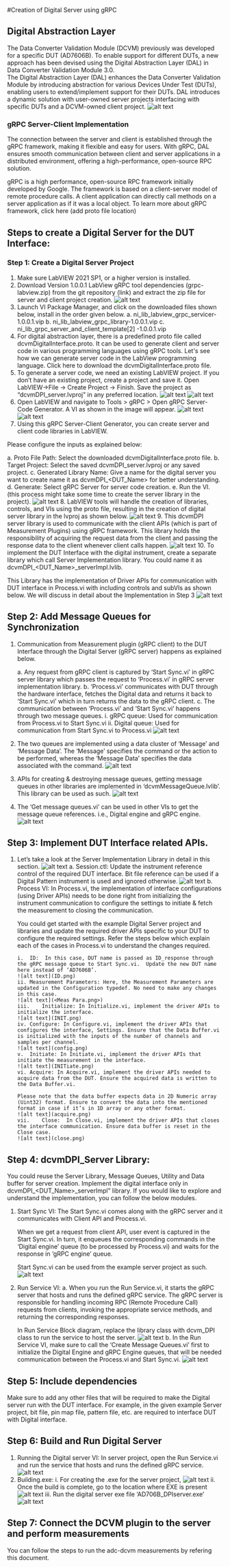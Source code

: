 #Creation of Digital Server using gRPC
## Digital Abstraction Layer
The Data Converter Validation Module (DCVM) previously was developed for a specific DUT (AD7606B).  To enable support for different DUTs, a new approach has been devised using the Digital Abstraction Layer (DAL) in Data Converter Validation Module 3.0.  
The Digital Abstraction Layer (DAL) enhances the Data Converter Validation Module by introducing abstraction for various Devices Under Test (DUTs), enabling users to extend/implement support for their DUTs. DAL introduces a dynamic solution with user-owned server projects interfacing with specific DUTs and a DCVM-owned client project. 
![alt text](<DAL overview.png>)
### gRPC Server-Client Implementation
The connection between the server and client is established through the gRPC framework, making it flexible and easy for users. With gRPC, DAL ensures smooth communication between client and server applications in a distributed environment, offering a high-performance, open-source RPC solution.

gRPC is a high performance, open-source RPC framework initially developed by Google. The framework is based on a client-server model of remote procedure calls. A client application can directly call methods on a server application as if it was a local object. To learn more about gRPC framework, click here (add proto file location)
## Steps to create a Digital Server for the DUT Interface:
### Step 1: Create a Digital Server Project
1.  Make sure LabVIEW 2021 SP1, or a higher version is installed.
2.	Download Version 1.0.0.1 LabView gRPC tool dependencies (grpc-labview.zip) from the git repository (link) and extract the zip file for server and client project creation.
![alt text](<gRPC Dependencies.png>)
3.	Launch VI Package Manager, and click on the downloaded files shown below, install in the order given below.
    a. ni_lib_labview_grpc_servicer-1.0.0.1.vip	
    b. ni_lib_labview_grpc_library-1.0.0.1.vip
    c. ni_lib_grpc_server_and_client_template[2] -1.0.0.1.vip
4.  For digital abstraction layer, there is a predefined proto file called dcvmDigitalInterface.proto. It can be used to generate client and server code in various programming languages using gRPC tools. Let's see how we can generate server code in the LabView programming language. Click here to download the dcvmDigitalInterface.proto file.
5.	To generate a server code, we need an existing LabVIEW project. If you don’t have an existing project, create a project and save it. Open LabVIEW->File -> Create Project -> Finish. Save the project as “dcvmDPI_server.lvproj” in any preferred location.
![alt text](lvproj.png)
![alt text](grpcserver.png)
6.	Open LabVIEW and navigate to Tools > gRPC > Open gRPC Server-Code Generator.
A VI as shown in the image will appear.
![alt text](labviewgrpc.png)
![alt text](<gRPC Server-Client Code Generator.png>)
7.	Using this gRPC Server-Client Generator, you can create server and client code libraries in LabVIEW.

Please configure the inputs as explained below:

a.	Proto File Path: Select the downloaded dcvmDigitalInterface.proto file.
b.	Target Project: Select the saved dcvmDPI_server.lvproj or any saved project. 
c.	Generated Library Name: Give a name for the digital server you want to create name it as dcvmDPI_<DUT_Name> for better understanding.
d.	Generate: Select gRPC Server for server code creation.
e.	Run the VI. (this process might take some time to create the server library in the project).
![alt text](<gRPC Template Creation Utility.png>)
8.	LabVIEW tools will handle the creation of libraries, controls, and VIs using the proto file, resulting in the creation of digital server library in the lvproj as shown below.
![alt text](<Server Library creation.png>)
9.	This dcvmDPI server library is used to communicate with the client APIs (which is part of Measurement Plugins) using gRPC framework. This library holds the responsibility of acquiring the request data from the client and passing the response data to the client whenever client calls happen.
![alt text](<dcvmDPI_Server Library.png>)
10.	To implement the DUT Interface with the digital instrument, create a separate library which call Server Implementation library. You could name it as dcvmDPI_<DUT_Name>_serverImpl.lvlib.

This Library has the implementation of Driver APIs for communication with DUT interface in Process.vi with including controls and subVIs as shown below. We will discuss in detail about the Implementation in Step 3
![alt text](<dcvmDPI_ServerImpl Library.png>)
## Step 2: Add Message Queues for Synchronization
1.	Communication from Measurement plugin (gRPC client) to the DUT Interface through the Digital Server (gRPC server) happens as explained below.

    a.	Any request from gRPC client is captured by ‘Start Sync.vi’ in gRPC server library which passes the request to ‘Process.vi’ in gRPC server implementation library.
    b.	‘Process.vi’ communicates with DUT through the hardware interface, fetches the Digital data and returns it back to ‘Start Sync.vi’ which in turn returns the data to the gRPC client.
    c.	The communication between ‘Process.vi’ and ‘Start Sync.vi’ happens through two message queues.
        i.	gRPC queue: Used for communication from Process.vi to Start Sync.vi
        ii.	Digital queue: Used for communication from Start Sync.vi to Process.vi
    ![alt text](<Communication from Plugin to DUT through gRPC Digital Abstraction Layer.png>)
2.	The two queues are implemented using a data cluster of ‘Message’ and ‘Message Data’. The ‘Message’ specifies the command or the action to be performed, whereas the ‘Message Data’ specifies the data associated with the command. ![alt text](<Message Queues and Queue Data Format.png>)
3.	APIs for creating & destroying message queues, getting message queues in other libraries are implemented in ‘dcvmMessageQueue.lvlib’. This library can be used as such.
![alt text](<Message Queue Library.png>)
4.	The ‘Get message queues.vi’ can be used in other VIs to get the message queue references. i.e., Digital engine and gRPC engine.
![alt text](<Get Message Queues.vi.png>)
## Step 3: Implement DUT Interface related APIs.
1.	Let’s take a look at the Server Implementation Library in detail in this section.
![alt text](<Server Implementation Library.png>)
    a.	Session.ctl: Update the instrument reference control of the required DUT interface. Bit file reference can be used if a Digital Pattern instrument is used and ignored otherwise.
    ![alt text](Session.ctl.png)
    b.	Process VI:  In Process.vi, the implementation of interface configurations (using Driver APIs) needs to be done right from initializing the instrument communication to configure the settings to initiate & fetch the measurement to closing the communication. 

    You could get started with the example Digital Server project and libraries and update the required driver APIs specific to your DUT to configure the required settings. Refer the steps below which explain each of the cases in Process.vi to understand the changes required.

        i.	ID:  In this case, DUT name is passed as ID_response through the gRPC message queue to Start Sync.vi.  Update the new DUT name here instead of ‘AD7606B’.
        ![alt text](ID.png)
        ii.	Measurement Parameters: Here, the Measurement Parameters are updated in the Configuration typedef. No need to make any changes in this case.
        ![alt text](<Meas Para.png>)
        iii.	Initialize: In Initialize.vi, implement the driver APIs to initialize the interface.
        ![alt text](INIT.png)
        iv.	Configure: In Configure.vi, implement the driver APIs that configures the interface, Settings. Ensure that the Data Buffer.vi is initialized with the inputs of the number of channels and samples per channel.
        ![alt text](config.png)
        v.	Initiate: In Initiate.vi, implement the driver APIs that initiate the measurement in the interface.
        ![alt text](INITiate.png)
        vi.	Acquire: In Acquire.vi, implement the driver APIs needed to acquire data from the DUT. Ensure the acquired data is written to the Data Buffer.vi.

        Please note that the data buffer expects data in 2D Numeric array (Uint32) format. Ensure to convert the data into the mentioned format in case if it’s in 1D array or any other format.
        ![alt text](acquire.png)
        vii.	Close:  In Close.vi, implement the driver APIs that closes the interface communication. Ensure data buffer is reset in the Close case.
        ![alt text](close.png)
## Step 4:  dcvmDPI_Server Library:
You could reuse the Server Library, Message Queues, Utility and Data buffer for server creation. Implement the digital interface only in dcvmDPI_<DUT_Name>_serverImpl” library. If you would like to explore and understand the implementation, you can follow the below modules.
1.	Start Sync VI: The Start Sync.vi comes along with the gRPC server and it communicates with Client API and Process.vi.

    When we get a request from client API, user event is captured in the Start Sync.vi. In turn, it enqueues the corresponding commands in the ‘Digital engine’ queue (to be processed by Process.vi) and waits for the response in ‘gRPC engine’ queue.

    Start Sync.vi can be used from the example server project as such.
    ![alt text](startSync.png)
2.	Run Service VI: 
    a.	When you run the Run Service.vi, it starts the gRPC server that hosts and runs the defined gRPC service. The gRPC server is responsible for handling incoming RPC (Remote Procedure Call) requests from clients, invoking the appropriate service methods, and returning the corresponding responses.

    In Run Service Block diagram, replace the library class with dcvm_DPI class to run the service to host the server.
    ![alt text](runservice.png)
    b.	In the Run Service VI, make sure to call the ‘Create Message Queues.vi’ first to initialize the Digital Engine and gRPC Engine queues, that will be needed communication between the Process.vi and Start Sync.vi.
    ![alt text](<Run Service vi.png>)
## Step 5: Include dependencies
Make sure to add any other files that will be required to make the Digital server run with the DUT interface.
For example, in the given example Server project, bit file, pin map file, pattern file, etc. are required to interface DUT with Digital interface. 

## Step 6: Build and Run Digital Server
1.	Running the Digital server VI: In server project, open the Run Service.vi and run the service that hosts and runs the defined gRPC service. 
![alt text](image-5.png)
2.	Building.exe:
    i.	For creating the .exe for the server project, 
    ![alt text](<Digital Server Build Specs.png>)
    ii.	Once the build is complete, go to the location where EXE is present
    ![alt text](<Digital Server Location.png>)
    iii.	Run the digital server exe file ‘AD706B_DPIserver.exe’
    ![alt text](image-5-1.png)
## Step 7: Connect the DCVM plugin to the server and perform measurements
 You can follow the steps to run the adc-dcvm measurements by refering this document.